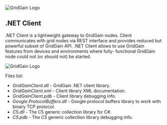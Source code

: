 ![GridGain Logo](http://www.gridgain.com/images/logo/logo_mid.png "GridGain Logo")

## .NET Client

.NET Client is a lightweight gateway to GridGain nodes. Client communicates with grid
nodes via REST interface and provides reduced but powerful subset of GridGain API.
.NET Client allows to use GridGain features from devices and environments where fully-
functional GridGain node could not (or should not) be started.

![GridGain Logo](http://www.gridgain.com/images/net_logo.png ".NET Logo")


Files list:

* *GridGainClient.dll* - GridGain .NET client library.
* *GridGainClient.xml* - Client library XML documentation.
* *GridGainClient.pdb* - Client library debugging info.
* *Google.ProtocolBuffers.dll* - Google protocol buffers library to work with binary TCP protocol.
* *C5.dll* - The C5 generic collection library for C#.
* *C5.pdb* - The C5 generic collection library debugging info.
